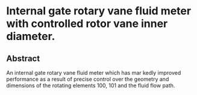 # Internal gate rotary vane fluid meter with controlled rotor vane inner diameter.

## Abstract
An internal gate rotary vane fluid meter which has mar kedly improved performance as a result of precise control over the geometry and dimensions of the rotating elements 100, 101 and the fluid flow path.